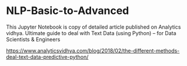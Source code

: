 # NLP-Basic-to-Advanced

This Jupyter Notebook is copy of detailed article published on Analytics vidhya. Ultimate guide to deal with Text Data (using Python) – for Data Scientists & Engineers

https://www.analyticsvidhya.com/blog/2018/02/the-different-methods-deal-text-data-predictive-python/

